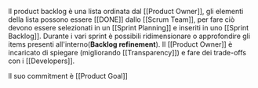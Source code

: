 Il product backlog è una lista ordinata dal [[Product Owner]], gli elementi della lista possono essere [[DONE]] dallo [[Scrum Team]], per fare ciò devono essere selezionati in un [[Sprint Planning]] e inseriti in uno [[Sprint Backlog]].
Durante i vari sprint è possibili ridimensionare o approfondire gli items presenti all'interno(**Backlog refinement**).
Il [[Product Owner]] è incaricato di spiegare (migliorando [[Transparency]]) e fare dei trade-offs con i [[Developers]].

Il suo commitment è [[Product Goal]]